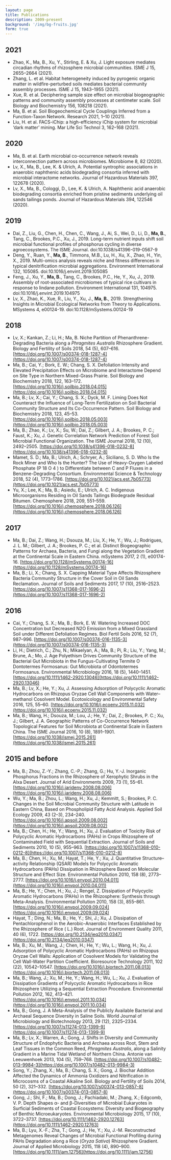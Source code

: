 ```yaml
---
layout: page
title: Publications
description: 2009-present
background: '/img/bg-fruits.jpg'
form: true
---
```


## 2021

- Zhao, K., Ma, B., Xu, Y., Stirling, E. & Xu, J. Light exposure mediates circadian rhythms of rhizosphere microbial communities. ISME J 15, 2655–2664 (2021).
- Zhang, L. et al. Habitat heterogeneity induced by pyrogenic organic matter in wildfire-perturbed soils mediates bacterial community assembly processes. ISME J 15, 1943–1955 (2021).
- Xue, R. et al. Deciphering sample size effect on microbial biogeographic patterns and community assembly processes at centimeter scale. Soil Biology and Biochemistry 156, 108218 (2021).
- Ma, B. et al. Soil Biogeochemical Cycle Couplings Inferred from a Function-Taxon Network. Research 2021, 1–10 (2021).
- Liu, H. et al. FACS-iChip: a high-efficiency iChip system for microbial ‘dark matter’ mining. Mar Life Sci Technol 3, 162–168 (2021).


## 2020

- Ma, B. et al. Earth microbial co-occurrence network reveals interconnection pattern across microbiomes. Microbiome 8, 82 (2020).
- Lv, X., Ma, B., Lee, K. & Ulrich, A. Potential syntrophic associations in anaerobic naphthenic acids biodegrading consortia inferred with microbial interactome networks. Journal of Hazardous Materials 397, 122678 (2020).
- Lv, X., Ma, B., Cologgi, D., Lee, K. & Ulrich, A. Naphthenic acid anaerobic biodegrading consortia enriched from pristine sediments underlying oil sands tailings ponds. Journal of Hazardous Materials 394, 122546 (2020).

## 2019

- Dai, Z., Liu, G., Chen, H., Chen, C., Wang, J., Ai, S., Wei, D., Li, D., **Ma, B.**, Tang, C., Brookes, P.C., Xu, J., 2019. Long-term nutrient inputs shift soil microbial functional profiles of phosphorus cycling in diverse agroecosystems. The ISME Journal. doi:10.1038/s41396-019-0567-9
- Deng, Y., Ruan, Y., **Ma, B.**, Timmons, M.B., Lu, H., Xu, X., Zhao, H., Yin, X., 2019. Multi-omics analysis reveals niche and fitness differences in typical denitrification microbial aggregations. Environment International 132, 105085. doi:10.1016/j.envint.2019.105085
- Feng, J., Xu, Y., **Ma, B.**, Tang, C., Brookes, P.C., He, Y., Xu, J., 2019. Assembly of root-associated microbiomes of typical rice cultivars in response to lindane pollution. Environment International 131, 104975. doi:10.1016/j.envint.2019.104975
- Lv, X., Zhao, K., Xue, R., Liu, Y., Xu, J., **Ma, B.**, 2019. Strengthening Insights in Microbial Ecological Networks from Theory to Applications. MSystems 4, e00124-19. doi:10.1128/mSystems.00124-19



## 2018

- Lv, X.; Kankan, Z.; Li, H.; Ma, B. Niche Partition of Phenanthrene-Degrading Bacteria along a *Phragmites Australis* Rhizosphere Gradient. Biology and Fertility of Soils 2018, 54 (5), 607–616. 
[https://doi.org/10.1007/s00374-018-1287-4](https://doi.org/10.1007/s00374-018-1287-4)
- Ma, B.; Cai, Y.; Bork, E. W.; Chang, S. X. Defoliation Intensity and Elevated Precipitation Effects on Microbiome and Interactome Depend on Site Type in Northern Mixed-Grass Prairie. Soil Biology and Biochemistry 2018, 122, 163–172. [https://doi.org/10.1016/j.soilbio.2018.04.015](https://doi.org/10.1016/j.soilbio.2018.04.015)
- Ma, B.; Lv, X.; Cai, Y.; Chang, S. X.; Dyck, M. F. Liming Does Not Counteract the Influence of Long-Term Fertilization on Soil Bacterial Community Structure and Its Co-Occurrence Pattern. Soil Biology and Biochemistry 2018, 123, 45–53. [https://doi.org/10.1016/j.soilbio.2018.05.003](https://doi.org/10.1016/j.soilbio.2018.05.003)
- Ma, B.; Zhao, K.; Lv, X.; Su, W.; Dai, Z.; Gilbert, J. A.; Brookes, P. C.; Faust, K.; Xu, J. Genetic Correlation Network Prediction of Forest Soil Microbial Functional Organization. The ISME Journal 2018, 12 (10), 2492–2505. [https://doi.org/10.1038/s41396-018-0232-8](https://doi.org/10.1038/s41396-018-0232-8)
- Mamet, S. D.; Ma, B.; Ulrich, A.; Schryer, A.; Siciliano, S. D. Who Is the Rock Miner and Who Is the Hunter? The Use of Heavy-Oxygen Labeled Phosphate (P 18 O 4 ) to Differentiate between C and P Fluxes in a Benzene-Degrading Consortium. Environmental Science & Technology 2018, 52 (4), 1773–1786. 
[https://doi.org/10.1021/acs.est.7b05773](https://doi.org/10.1021/acs.est.7b05773)
- Yu, X.; Lee, K.; Ma, B.; Asiedu, E.; Ulrich, A. C. Indigenous Microorganisms Residing in Oil Sands Tailings Biodegrade Residual Bitumen. Chemosphere 2018, 209, 551–559. [https://doi.org/10.1016/j.chemosphere.2018.06.126](https://doi.org/10.1016/j.chemosphere.2018.06.126)

## 2017

- Ma, B.; Dai, Z.; Wang, H.; Dsouza, M.; Liu, X.; He, Y.; Wu, J.; Rodrigues, J. L. M.; Gilbert, J. A.; Brookes, P. C.; et al. Distinct Biogeographic Patterns for Archaea, Bacteria, and Fungi along the Vegetation Gradient at the Continental Scale in Eastern China. mSystems 2017, 2 (1), e00174-16. 
[https://doi.org/10.1128/mSystems.00174-16](https://doi.org/10.1128/mSystems.00174-16)
- Ma, B.; Li, X.; Chang, S. X. Capping Material Type Affects Rhizosphere Bacteria Community Structure in the Cover Soil in Oil Sands Reclamation. Journal of Soils and Sediments 2017, 17 (10), 2516–2523. 
[https://doi.org/10.1007/s11368-017-1696-2](https://doi.org/10.1007/s11368-017-1696-2)

## 2016

- Cai, Y.; Chang, S. X.; Ma, B.; Bork, E. W. Watering Increased DOC Concentration but Decreased N<Subscript>2</Subscript>O Emission from a Mixed Grassland Soil under Different Defoliation Regimes. Biol Fertil Soils 2016, 52 (7), 987–996. [https://doi.org/10.1007/s00374-016-1135-3](https://doi.org/10.1007/s00374-016-1135-3)
- Li, H.; Dietrich, C.; Zhu, N.; Mikaelyan, A.; Ma, B.; Pi, R.; Liu, Y.; Yang, M.; Brune, A.; Mo, J. Age Polyethism Drives Community Structure of the Bacterial Gut Microbiota in the Fungus-Cultivating Termite O Dontotermes Formosanus: Gut Microbiota of Odontotermes Formosanus. Environmental Microbiology 2016, 18 (5), 1440–1451. [https://doi.org/10.1111/1462-2920.13046](https://doi.org/10.1111/1462-2920.13046)
- Ma, B.; Lv, X.; He, Y.; Xu, J. Assessing Adsorption of Polycyclic Aromatic Hydrocarbons on Rhizopus Oryzae Cell Wall Components with Water–methanol Cosolvent Model. Ecotoxicology and Environmental Safety 2016, 125, 55–60. [https://doi.org/10.1016/j.ecoenv.2015.11.032](https://doi.org/10.1016/j.ecoenv.2015.11.032)
- Ma, B.; Wang, H.; Dsouza, M.; Lou, J.; He, Y.; Dai, Z.; Brookes, P. C.; Xu, J.; Gilbert, J. A. Geographic Patterns of Co-Occurrence Network Topological Features for Soil Microbiota at Continental Scale in Eastern China. The ISME Journal 2016, 10 (8), 1891–1901. 
[https://doi.org/10.1038/ismej.2015.261](https://doi.org/10.1038/ismej.2015.261)

## 2015 and before

- Ma, B.; Zhou, Z.-Y.; Zhang, C.-P.; Zhang, G.; Hu, Y.-J. Inorganic Phosphorus Fractions in the Rhizosphere of Xerophytic Shrubs in the Alxa Desert. Journal of Arid Environments 2009, 73 (1), 55–61. 
[https://doi.org/10.1016/j.jaridenv.2008.08.006](https://doi.org/10.1016/j.jaridenv.2008.08.006)
- Wu, Y.; Ma, B.; Zhou, L.; Wang, H.; Xu, J.; Kemmitt, S.; Brookes, P. C. Changes in the Soil Microbial Community Structure with Latitude in Eastern China, Based on Phospholipid Fatty Acid Analysis. Applied Soil Ecology 2009, 43 (2–3), 234–240.
[https://doi.org/10.1016/j.apsoil.2009.08.002](https://doi.org/10.1016/j.apsoil.2009.08.002)
- Ma, B.; Chen, H.; He, Y.; Wang, H.; Xu, J. Evaluation of Toxicity Risk of Polycyclic Aromatic Hydrocarbons (PAHs) in Crops Rhizosphere of Contaminated Field with Sequential Extraction. Journal of Soils and Sediments 2010, 10 (5), 955–963.
[https://doi.org/10.1007/s11368-010-0212-8](https://doi.org/10.1007/s11368-010-0212-8)
- Ma, B.; Chen, H.; Xu, M.; Hayat, T.; He, Y.; Xu, J. Quantitative Structure–activity Relationship (QSAR) Models for Polycyclic Aromatic Hydrocarbons (PAHs) Dissipation in Rhizosphere Based on Molecular Structure and Effect Size. Environmental Pollution 2010, 158 (8), 2773–2777. 
[https://doi.org/10.1016/j.envpol.2010.04.011](https://doi.org/10.1016/j.envpol.2010.04.011)
- Ma, B.; He, Y.; Chen, H.; Xu, J.; Rengel, Z. Dissipation of Polycyclic Aromatic Hydrocarbons (PAHs) in the Rhizosphere: Synthesis through Meta-Analysis. Environmental Pollution 2010, 158 (3), 855–861. 
[https://doi.org/10.1016/j.envpol.2009.09.024](https://doi.org/10.1016/j.envpol.2009.09.024)
- Hayat, T.; Ding, N.; Ma, B.; He, Y.; Shi, J.; Xu, J. Dissipation of Pentachlorophenol in the Aerobic–Anaerobic Interfaces Established by the Rhizosphere of Rice ( L.) Root. Journal of Environment Quality 2011, 40 (6), 1722. 
[https://doi.org/10.2134/jeq2010.0347](https://doi.org/10.2134/jeq2010.0347)
- Ma, B.; Xu, M.; Wang, J.; Chen, H.; He, Y.; Wu, L.; Wang, H.; Xu, J. Adsorption of Polycyclic Aromatic Hydrocarbons (PAHs) on Rhizopus Oryzae Cell Walls: Application of Cosolvent Models for Validating the Cell Wall-Water Partition Coefficient. Bioresource Technology 2011, 102 (22), 10542–10547. 
[https://doi.org/10.1016/j.biortech.2011.08.013](https://doi.org/10.1016/j.biortech.2011.08.013)
- Ma, B.; Wang, J.; Xu, M.; He, Y.; Wang, H.; Wu, L.; Xu, J. Evaluation of Dissipation Gradients of Polycyclic Aromatic Hydrocarbons in Rice Rhizosphere Utilizing a Sequential Extraction Procedure. Environmental Pollution 2012, 162, 413–421. [https://doi.org/10.1016/j.envpol.2011.10.034](https://doi.org/10.1016/j.envpol.2011.10.034)
- Ma, B.; Gong, J. A Meta-Analysis of the Publicly Available Bacterial and Archaeal Sequence Diversity in Saline Soils. World Journal of Microbiology and Biotechnology 2013, 29 (12), 2325–2334. 
[https://doi.org/10.1007/s11274-013-1399-9](https://doi.org/10.1007/s11274-013-1399-9)
- Ma, B.; Lv, X.; Warren, A.; Gong, J. Shifts in Diversity and Community Structure of Endophytic Bacteria and Archaea across Root, Stem and Leaf Tissues in the Common Reed, *Phragmites Australis*, along a Salinity Gradient in a Marine Tidal Wetland of Northern China. Antonie van Leeuwenhoek 2013, 104 (5), 759–768. [https://doi.org/10.1007/s10482-013-9984-3](https://doi.org/10.1007/s10482-013-9984-3)
- Song, Y.; Zhang, X.; Ma, B.; Chang, S. X.; Gong, J. Biochar Addition Affected the Dynamics of Ammonia Oxidizers and Nitrification in Microcosms of a Coastal Alkaline Soil. Biology and Fertility of Soils 2014, 50 (2), 321–332. [https://doi.org/10.1007/s00374-013-0857-8](https://doi.org/10.1007/s00374-013-0857-8)
- Gong, J.; Shi, F.; Ma, B.; Dong, J.; Pachiadaki, M.; Zhang, X.; Edgcomb, V. P. Depth Shapes α- and β-Diversities of Microbial Eukaryotes in Surficial Sediments of Coastal Ecosystems: Diversity and Biogeography of Benthic Microeukaryotes. Environmental Microbiology 2015, 17 (10), 3722–3737. 
[https://doi.org/10.1111/1462-2920.12763](https://doi.org/10.1111/1462-2920.12763)
- Ma, B.; Lyu, X.-F.; Zha, T.; Gong, J.; He, Y.; Xu, J.-M. Reconstructed Metagenomes Reveal Changes of Microbial Functional Profiling during PAHs Degradation along a Rice (*Oryza Sativa*) Rhizosphere Gradient. Journal of Applied Microbiology 2015, 118 (4), 890–900. 
[https://doi.org/10.1111/jam.12756](https://doi.org/10.1111/jam.12756)

